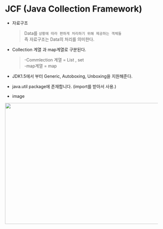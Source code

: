 JCF (Java Collection Framework)
===
* 자료구조
    > Data를 `상황에 따라 편하게 처리하기 위해 제공하는 객체들` <br>
    즉 자료구조는 Data의 처리를 의미한다.

* Collection 계열 과 map계열로 구분된다.
    >-Commlection 계열 = List , set <br>
    -map계열 = map

* JDK1.5에서 부터 Generic, Autoboxing, Unboxing을 지원해준다.

* java.util package에 존재합니다. (import를 받아서 사용.)

* image
<img src="https://user-images.githubusercontent.com/74294325/99239465-71f69180-283e-11eb-8da3-971819276d2a.PNG" width="700" height="400">